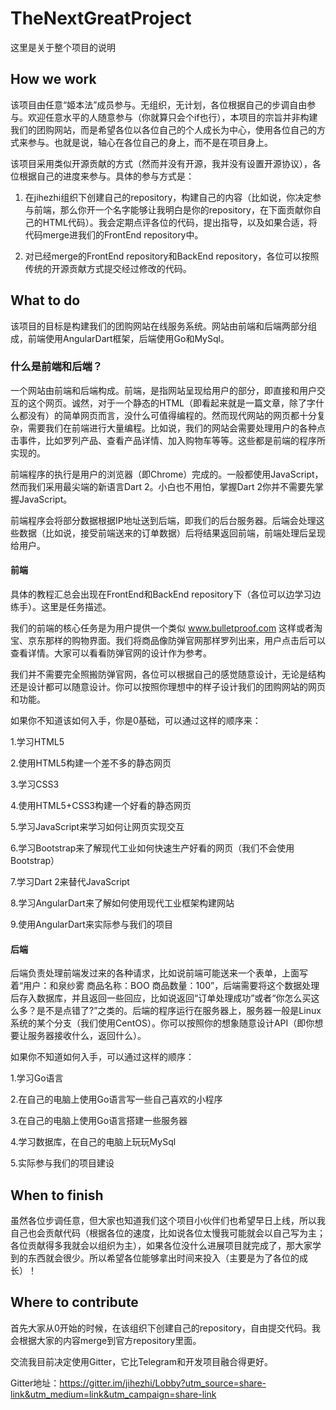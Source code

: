 # TheNextGreatProject
这里是关于整个项目的说明

## How we work

该项目由任意“姬本法”成员参与。无组织，无计划，各位根据自己的步调自由参与。欢迎任意水平的人随意参与（你就算只会个if也行），本项目的宗旨并非构建我们的团购网站，而是希望各位以各位自己的个人成长为中心，使用各位自己的方式来参与。也就是说，轴心在各位自己的身上，而不是在项目身上。

该项目采用类似开源贡献的方式（然而并没有开源，我并没有设置开源协议），各位根据自己的进度来参与。具体的参与方式是：

1. 在jihezhi组织下创建自己的repository，构建自己的内容（比如说，你决定参与前端，那么你开一个名字能够让我明白是你的repository，在下面贡献你自己的HTML代码）。我会定期点评各位的代码，提出指导，以及如果合适，将代码merge进我们的FrontEnd repository中。

2. 对已经merge的FrontEnd repository和BackEnd repository，各位可以按照传统的开源贡献方式提交经过修改的代码。

## What to do

该项目的目标是构建我们的团购网站在线服务系统。网站由前端和后端两部分组成，前端使用AngularDart框架，后端使用Go和MySql。

### 什么是前端和后端？

一个网站由前端和后端构成。前端，是指网站呈现给用户的部分，即直接和用户交互的这个网页。诚然，对于一个静态的HTML（即看起来就是一篇文章，除了字什么都没有）的简单网页而言，没什么可值得编程的。然而现代网站的网页都十分复杂，需要我们在前端进行大量编程。比如说，我们的网站会需要处理用户的各种点击事件，比如罗列产品、查看产品详情、加入购物车等等。这些都是前端的程序所实现的。

前端程序的执行是用户的浏览器（即Chrome）完成的。一般都使用JavaScript，然而我们采用最尖端的新语言Dart 2。小白也不用怕，掌握Dart 2你并不需要先掌握JavaScript。

前端程序会将部分数据根据IP地址送到后端，即我们的后台服务器。后端会处理这些数据（比如说，接受前端送来的订单数据）后将结果返回前端，前端处理后呈现给用户。

#### 前端

具体的教程汇总会出现在FrontEnd和BackEnd repository下（各位可以边学习边练手）。这里是任务描述。

我们的前端的核心任务是为用户提供一个类似 www.bulletproof.com 这样或者淘宝、京东那样的购物界面。我们将商品像防弹官网那样罗列出来，用户点击后可以查看详情。大家可以看看防弹官网的设计作为参考。

我们并不需要完全照搬防弹官网，各位可以根据自己的感觉随意设计，无论是结构还是设计都可以随意设计。你可以按照你理想中的样子设计我们的团购网站的网页和功能。

如果你不知道该如何入手，你是0基础，可以通过这样的顺序来：

1.学习HTML5

2.使用HTML5构建一个差不多的静态网页

3.学习CSS3

4.使用HTML5+CSS3构建一个好看的静态网页

5.学习JavaScript来学习如何让网页实现交互

6.学习Bootstrap来了解现代工业如何快速生产好看的网页（我们不会使用Bootstrap）

7.学习Dart 2来替代JavaScript

8.学习AngularDart来了解如何使用现代工业框架构建网站

9.使用AngularDart来实际参与我们的项目

#### 后端

后端负责处理前端发过来的各种请求，比如说前端可能送来一个表单，上面写着“用户：和泉纱雾 商品名称：BOO 商品数量：100”，后端需要将这个数据处理后存入数据库，并且返回一些回应，比如说返回“订单处理成功”或者“你怎么买这么多？是不是点错了?”之类的。后端的程序运行在服务器上，服务器一般是Linux系统的某个分支（我们使用CentOS）。你可以按照你的想象随意设计API（即你想要让服务器接收什么，返回什么）。

如果你不知道如何入手，可以通过这样的顺序：

1.学习Go语言

2.在自己的电脑上使用Go语言写一些自己喜欢的小程序

3.在自己的电脑上使用Go语言搭建一些服务器

4.学习数据库，在自己的电脑上玩玩MySql

5.实际参与我们的项目建设

## When to finish

虽然各位步调任意，但大家也知道我们这个项目小伙伴们也希望早日上线，所以我自己也会贡献代码（根据各位的速度，比如说各位太慢我可能就会以自己写为主；各位贡献得多我就会以组织为主），如果各位没什么进展项目就完成了，那大家学到的东西就会很少。所以希望各位能够拿出时间来投入（主要是为了各位的成长）！

## Where to contribute

首先大家从0开始的时候，在该组织下创建自己的repository，自由提交代码。我会根据大家的内容merge到官方repository里面。

交流我目前决定使用Gitter，它比Telegram和开发项目融合得更好。

Gitter地址：https://gitter.im/jihezhi/Lobby?utm_source=share-link&utm_medium=link&utm_campaign=share-link
